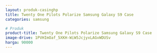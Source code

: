 ```yaml
---
layout: produk-casinghp
title: Twenty One Pilots Polarize Samsung Galaxy S9 Case
categories: samsung

# Produk
product-title: Twenty One Pilots Polarize Samsung Galaxy S9 Case
image-drive: 1PVHImOaf_5XKH-WiW5JcjyxLAGvWDUSv
harga: 90000
---
```

